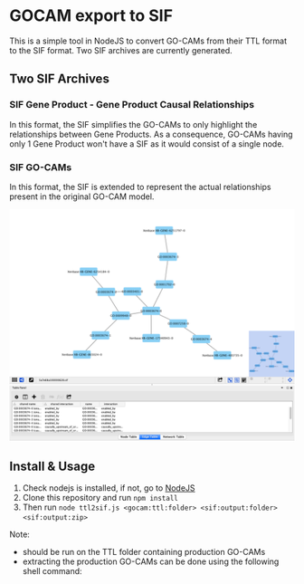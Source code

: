 # GOCAM export to SIF
This is a simple tool in NodeJS to convert GO-CAMs from their TTL format to the SIF format. Two SIF archives are currently generated.

## Two SIF Archives

### SIF Gene Product - Gene Product Causal Relationships
In this format, the SIF simplifies the GO-CAMs to only highlight the relationships between Gene Products. As a consequence, GO-CAMs having only 1 Gene Product won't have a SIF as it would consist of a single node.

### SIF GO-CAMs
In this format, the SIF is extended to represent the actual relationships present in the original GO-CAM model.

![SIF GO-CAMs example view in Cytoscape](assets/SIF-GO-CAMs.png)

## Install & Usage

1. Check nodejs is installed, if not, go to [NodeJS](http://www.nodejs.org)
2. Clone this repository and run ```npm install```
3. Then run ```node ttl2sif.js <gocam:ttl:folder> <sif:output:folder> <sif:output:zip>```

Note: 
* should be run on the TTL folder containing production GO-CAMs
* extracting the production GO-CAMs can be done using the following shell command:
```

```
